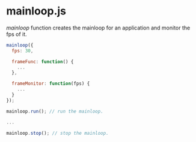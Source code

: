 mainloop.js
===========

_mainloop_ function creates the mainloop for an application and monitor the fps of it.

```javascript
mainloop({
  fps: 30,

  frameFunc: function() {
    ...
  },

  frameMonitor: function(fps) {
    ...
  }
});

mainloop.run(); // run the mainloop.

...

mainloop.stop(); // stop the mainloop.
```
